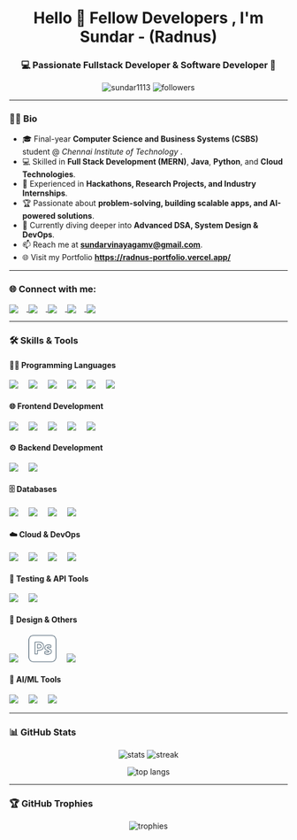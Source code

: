 <h1 align="center">Hello 👋 Fellow Developers , I'm Sundar - (Radnus)</h1>
<h3 align="center">💻 Passionate Fullstack Developer & Software Developer 🚀</h3>

<p align="center">
  <img src="https://komarev.com/ghpvc/?username=sundar1113&label=Profile%20views&color=0e75b6&style=flat" alt="sundar1113" /> 
  <img src="https://img.shields.io/github/followers/sundar1113?label=Followers&style=social" alt="followers"/>
</p>

---

### 👨‍💼 Bio
- 🎓 Final-year **Computer Science and Business Systems (CSBS)** student @ *Chennai Institute of Technology* .  
- 💻 Skilled in **Full Stack Development (MERN)**, **Java**, **Python**, and **Cloud Technologies**.  
- 🚀 Experienced in **Hackathons, Research Projects, and Industry Internships**.  
- 🏆 Passionate about **problem-solving, building scalable apps, and AI-powered solutions**.  
- 🌱 Currently diving deeper into **Advanced DSA, System Design & DevOps**.   
- 📫 Reach me at **sundarvinayagamv@gmail.com**.
- 🌐 Visit my Portfolio **https://radnus-portfolio.vercel.app/**

---

### 🌐 Connect with me:
<p align="left">
<a href="https://linkedin.com/in/sundara-vinayagam-v-64b24730a" target="blank">
  <img align="center" src="https://skillicons.dev/icons?i=linkedin" height="40" style="margin-right:15px;" />
</a>
<a href="https://instagram.com/sundar_394" target="blank">
  <img align="center" src="https://skillicons.dev/icons?i=instagram" height="40" style="margin-right:15px;" />
</a>
<a href="https://www.codechef.com/users/sundar0309" target="blank">
  <img align="center" src="https://cdn.jsdelivr.net/npm/simple-icons@3.1.0/icons/codechef.svg" height="40" style="margin-right:15px;" />
</a>
<a href="https://leetcode.com/sundarv123" target="blank">
  <img align="center" src="https://raw.githubusercontent.com/rahuldkjain/github-profile-readme-generator/master/src/images/icons/Social/leet-code.svg" height="40" style="margin-right:15px;" />
</a>
<a href="https://auth.geeksforgeeks.org/user/sundarv" target="blank">
  <img align="center" src="https://raw.githubusercontent.com/rahuldkjain/github-profile-readme-generator/master/src/images/icons/Social/geeks-for-geeks.svg" height="40" style="margin-right:15px;" />
</a>
</p>

---

### 🛠️ Skills & Tools  

#### 👨‍💻 Programming Languages  
<p align="left">
  <img src="https://skillicons.dev/icons?i=java" height="50" style="margin-right:15px;"/>
  <img src="https://skillicons.dev/icons?i=python" height="50" style="margin-right:15px;"/>
  <img src="https://skillicons.dev/icons?i=c" height="50" style="margin-right:15px;"/>
  <img src="https://skillicons.dev/icons?i=cpp" height="50" style="margin-right:15px;"/>
  <img src="https://skillicons.dev/icons?i=js" height="50" style="margin-right:15px;"/>
  <img src="https://skillicons.dev/icons?i=ts" height="50"/>
</p>

#### 🌐 Frontend Development  
<p align="left">
  <img src="https://skillicons.dev/icons?i=html" height="50" style="margin-right:15px;"/>
  <img src="https://skillicons.dev/icons?i=css" height="50" style="margin-right:15px;"/>
  <img src="https://skillicons.dev/icons?i=react" height="50" style="margin-right:15px;"/>
  <img src="https://skillicons.dev/icons?i=angular" height="50" style="margin-right:15px;"/>
  <img src="https://skillicons.dev/icons?i=bootstrap" height="50"/>
</p>

#### ⚙️ Backend Development  
<p align="left">
  <img src="https://skillicons.dev/icons?i=nodejs" height="50" style="margin-right:15px;"/>
  <img src="https://skillicons.dev/icons?i=express" height="50"/>
</p>

#### 🗄️ Databases  
<p align="left">
  <img src="https://skillicons.dev/icons?i=mysql" height="50" style="margin-right:15px;"/>
  <img src="https://skillicons.dev/icons?i=postgresql" height="50" style="margin-right:15px;"/>
  <img src="https://skillicons.dev/icons?i=mongodb" height="50" style="margin-right:15px;"/>
  <img src="https://skillicons.dev/icons?i=sqlite" height="50"/>
</p>

#### ☁️ Cloud & DevOps  
<p align="left">
  <img src="https://skillicons.dev/icons?i=aws" height="50" style="margin-right:15px;"/>
  <img src="https://skillicons.dev/icons?i=docker" height="50" style="margin-right:15px;"/>
  <img src="https://skillicons.dev/icons?i=git" height="50" style="margin-right:15px;"/>
  <img src="https://skillicons.dev/icons?i=linux" height="50"/>
</p>

#### 🧪 Testing & API Tools  
<p align="left">
  <img src="https://skillicons.dev/icons?i=postman" height="50" style="margin-right:15px;"/>
  <img src="https://www.vectorlogo.zone/logos/selenium/selenium-icon.svg" height="50"/>
</p>

#### 🎨 Design & Others  
<p align="left">
  <img src="https://skillicons.dev/icons?i=figma" height="50" style="margin-right:15px;"/>
  <img src="https://raw.githubusercontent.com/devicons/devicon/master/icons/photoshop/photoshop-line.svg" height="50" style="margin-right:15px;"/>
  <img src="https://www.vectorlogo.zone/logos/adobe_illustrator/adobe_illustrator-icon.svg" height="50"/>
</p>

#### 🤖 AI/ML Tools  
<p align="left">
  <img src="https://skillicons.dev/icons?i=tensorflow" height="50" style="margin-right:15px;"/>
  <img src="https://upload.wikimedia.org/wikipedia/commons/0/05/Scikit_learn_logo_small.svg" height="50" style="margin-right:15px;"/>
  <img src="https://www.vectorlogo.zone/logos/opencv/opencv-icon.svg" height="50"/>
</p>

---

### 📊 GitHub Stats  
<p align="center">
  <img src="https://github-readme-stats.vercel.app/api?username=sundar1113&show_icons=true&theme=radical" alt="stats"/>
  <img src="https://github-readme-streak-stats.herokuapp.com/?user=sundar1113&theme=radical" alt="streak"/>
</p>

<p align="center">
  <img src="https://github-readme-stats.vercel.app/api/top-langs/?username=sundar1113&layout=compact&theme=radical" alt="top langs"/>
</p>

---

### 🏆 GitHub Trophies  
<p align="center">
  <img src="https://github-profile-trophy.vercel.app/?username=sundar1113&theme=monokai&no-frame=true&margin-w=10" alt="trophies"/>
</p>
